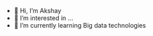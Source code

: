 - 👋 Hi, I’m Akshay
- 👀 I’m interested in ...
- 🌱 I’m currently learning Big data technologies

<!---
AkshayFunde98/AkshayFunde98 is a ✨ special ✨ repository because its `README.md` (this file) appears on your GitHub profile.
You can click the Preview link to take a look at your changes.
--->
